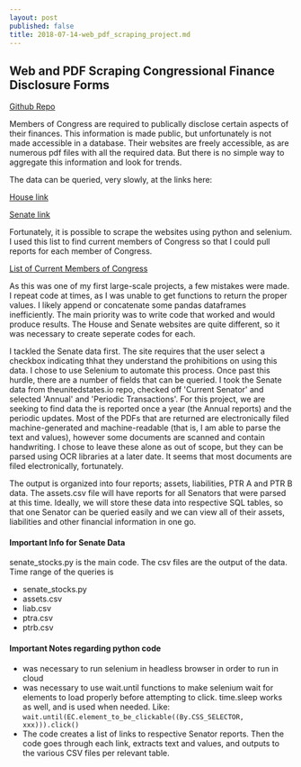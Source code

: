 ```yaml
---
layout: post
published: false
title: 2018-07-14-web_pdf_scraping_project.md
---
```

## Web and PDF Scraping Congressional Finance Disclosure Forms 

[Github Repo](https://github.com/opengovernment/readsludge)

Members of Congress are required to publically disclose certain aspects of their finances. This information is made public, but unfortunately is not made accessible in a database. Their websites are freely accessible, as are numerous pdf files with all the required data. But there is no simple way to aggregate this information and look for trends. 

The data can be queried, very slowly, at the links here: 

[House link](http://clerk.house.gov/public_disc/financial-search.aspx)

[Senate link](https://efdsearch.senate.gov/search/home/)

Fortunately, it is possible to scrape the websites using python and selenium. I used this list to find current members of Congress so that I could pull reports for each member of Congress. 

[List of Current Members of Congress](https://theunitedstates.io/congress-legislators/legislators-current.csv)

As this was one of my first large-scale projects, a few mistakes were made. I repeat code at times, as I was unable to get functions to return the proper values. I likely append or concatenate some pandas dataframes inefficiently. The main priority was to write code that worked and would produce results. The House and Senate websites are quite different, so it was necessary to create seperate codes for each. 

I tackled the Senate data first. The site requires that the user select a checkbox indicating thhat they understand the prohibitions on using this data. I chose to use Selenium to automate this process. Once past this hurdle, there are a number of fields that can be queried. I took the Senate data from theunitedstates.io repo, checked off 'Current Senator' and selected 'Annual' and 'Periodic Transactions'. For this project, we are seeking to find data the is reported once a year (the Annual reports) and the periodic updates. Most of the PDFs that are returned are electronically filed machine-generated and machine-readable (that is, I am able to parse the text and values), however some documents are scanned and contain handwriting. I chose to leave these alone as out of scope, but they can be parsed using OCR libraries at a later date. It seems that most documents are filed electronically, fortunately.  

The output is organized into four reports; assets, liabilities, PTR A and PTR B data. The assets.csv file will have reports for all Senators that were parsed at this time. Ideally, we will store these data into respective SQL tables, so that one Senator can be queried easily and we can view all of their assets, liabilities and other financial information in one go. 

#### Important Info for Senate Data

senate_stocks.py is the main code. The csv files are the output of the data. Time range of the queries is 

- senate_stocks.py 
- assets.csv
- liab.csv
- ptra.csv
- ptrb.csv

#### Important Notes regarding python code 

- was necessary to run selenium in headless browser in order to run in cloud 
- was necessary to use wait.until functions to make selenium wait for elements to load properly before attempting to click. time.sleep works as well, and is used when needed. 
Like: `wait.until(EC.element_to_be_clickable((By.CSS_SELECTOR, xxx))).click()`
- The code creates a list of links to respective Senator reports. Then the code goes through each link, extracts text and values, and outputs to the various CSV files per relevant table. 
















